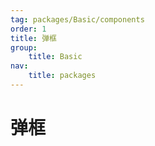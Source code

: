 ```yaml
---
tag: packages/Basic/components
order: 1
title: 弹框
group:
    title: Basic
nav:
    title: packages
---
```


# 弹框
